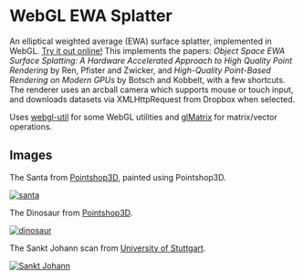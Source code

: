 # WebGL EWA Splatter

An elliptical weighted average (EWA) surface splatter, implemented in WebGL.
[Try it out online!](https://www.willusher.io/webgl-ewa-splatter/)
This implements the papers: *Object Space EWA Surface Splatting: A Hardware
Accelerated Approach to High Quality Point Rendering* by Ren, Pfister and Zwicker,
and *High-Quality Point-Based Rendering on Modern GPUs* by Botsch and Kobbelt, with a few shortcuts.
The renderer uses an arcball camera which supports mouse or touch input,
and downloads datasets via XMLHttpRequest from Dropbox when selected.

Uses [webgl-util](https://github.com/Twinklebear/webgl-util) for some WebGL utilities and [glMatrix](http://glmatrix.net/) for matrix/vector operations.

## Images

The Santa from [Pointshop3D](https://graphics.ethz.ch/pointshop3d/), painted using
Pointshop3D.

[![santa](https://i.imgur.com/yqCfPZz.png)](https://www.willusher.io/webgl-ewa-splatter/#Santa)

The Dinosaur from [Pointshop3D](https://graphics.ethz.ch/pointshop3d/).

[![dinosaur](https://i.imgur.com/c6Cj6xa.png)](https://www.willusher.io/webgl-ewa-splatter/#Dinosaur)

The Sankt Johann scan from [University of Stuttgart](http://www.ifp.uni-stuttgart.de/publications/software/laser_splatting/).

[![Sankt Johann](https://i.imgur.com/UBjFKRa.png)](https://www.willusher.io/webgl-ewa-splatter/#Sankt%20Johann)


